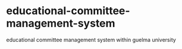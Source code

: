 # educational-committee-management-system
educational committee management system within guelma university
